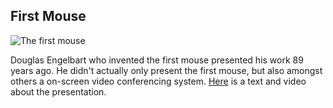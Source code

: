 ## First Mouse

![The first mouse](http://upload.wikimedia.org/wikipedia/en/2/2d/Firstmouseunderside.jpg)

Douglas Engelbart who invented the first mouse presented his work 89 years ago. He didn't actually only present the first mouse, but also amongst others a on-screen video conferencing system. [Here](http://sloan.stanford.edu/mousesite/1968Demo.html) is a text and video about the presentation.